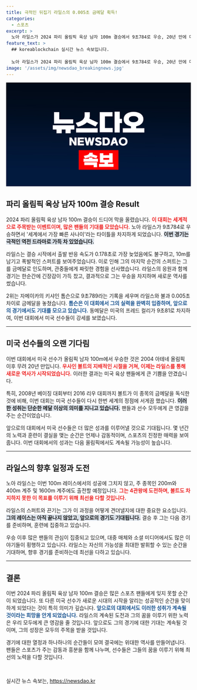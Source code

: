 ```yaml
---
title: 극적인 뒤집기 라일스의 0.005초 금메달 획득!
categories:
  - 스포츠
excerpt: >
  노아 라일스가 2024 파리 올림픽 육상 남자 100m 결승에서 9초784로 우승, 20년 만에 미국 선수의 금메달을 되찾으며 역전 드라마를 써냈다!
feature_text: >
  ## koreablockchain 실시간 뉴스 속보입니다.

  노아 라일스가 2024 파리 올림픽 육상 남자 100m 결승에서 9초784로 우승, 20년 만에 미국 선수의 금메달을 되찾으며 역전 드라마를 써냈다!
image: '/assets/img/newsdao_breakingnews.jpg'
---
```


<p><img src="/assets/img/newsdao_breakingnews.jpg" alt="koreablockchain 속보" /></p>

<h2 data-ke-size="size26">파리 올림픽 육상 남자 100m 결승 Result</h2>

<p>2024 파리 올림픽 육상 남자 100m 결승이 드디어 막을 올렸습니다. <b><span style="color: #ee2323;">이 대회는 세계적으로 주목받는 이벤트이며, 많은 팬들의 기대를 모았습니다.</span></b> 노아 라일스가 9초784로 우승하면서 '세계에서 가장 빠른 사나이'라는 타이틀을 차지하게 되었습니다. <b><span style="background-color: #21538527;">이번 경기는 극적인 역전 드라마로 가득 차 있었습니다.</span></b> </p>

<p data-ke-size="size16">라일스는 결승 시작에서 출발 반응 속도가 0.178초로 가장 늦었음에도 불구하고, 10m를 남기고 폭발적인 스퍼트를 보여주었습니다. 이로 인해 그의 마지막 순간의 스퍼트는 그를 금메달로 인도하며, 관중들에게 짜릿한 경험을 선사했습니다. 라일스의 응원과 함께 경기는 한순간에 긴장감이 가득 찼고, 결과적으로 그는 우승을 차지하며 새로운 역사를 썼습니다.</p>

<p data-ke-size="size16">2위는 자메이카의 키샤인 톰슨으로 9초789라는 기록을 세우며 라일스와 불과 0.005초 차이로 금메달을 놓쳤습니다. <b><span style="color: #1a5490;">톰슨은 이 대회에서 그의 실력을 완벽히 입증하며, 앞으로의 경기에서도 기대를 모으고 있습니다.</span></b> 동메달은 미국의 프레드 컬리가 9초81로 차지하여, 이번 대회에서 미국 선수들이 강세를 보였습니다.</p>

<hr>

<h2 data-ke-size="size26">미국 선수들의 오랜 기다림</h2>

<p>이번 대회에서 미국 선수가 올림픽 남자 100m에서 우승한 것은 2004 아테네 올림픽 이후 무려 20년 만입니다. <b><span style="color: #ee2323;">우사인 볼트의 지배적인 시절을 거쳐, 이제는 라일스를 통해 새로운 역사가 시작되었습니다.</span></b> 이러한 결과는 미국 육상 팬들에게 큰 기쁨을 안겼습니다. </p>

<p data-ke-size="size16">특히, 2008년 베이징 대회부터 2016 리우 대회까지 볼트가 이 종목의 금메달을 독식한 것에 비해, 이번 대회는 미국 선수들이 다시 한번 세계의 정점에 서게끔 했습니다. <b><span style="background-color: #21538527;">이러한 성취는 단순한 메달 이상의 의미를 지니고 있습니다.</span></b> 팬들과 선수 모두에게 큰 영감을 주는 순간이었습니다.</p>

<p data-ke-size="size16">앞으로의 대회에서 미국 선수들은 더 많은 성과를 이루어낼 것으로 기대됩니다. 몇 년간의 노력과 훈련이 결실을 맺는 순간은 언제나 감동적이며, 스포츠의 진정한 매력을 보여줍니다. 이번 대회에서의 성과는 다음 올림픽에서도 계속될 가능성이 높습니다.</p>

<hr>

<h2 data-ke-size="size26">라일스의 향후 일정과 도전</h2>

<p>노아 라일스는 이번 100m 레이스에서의 성공에 그치지 않고, 주 종목인 200m와 400m 계주 및 1600m 계주에도 출전할 예정입니다. <b><span style="color: #ee2323;">그는 4관왕에 도전하며, 볼트도 차지하지 못한 이 목표를 이루기 위해 최선을 다할 것입니다.</span></b> </p>

<p data-ke-size="size16">라일스의 스퍼트와 끈기는 그가 이 과정을 어떻게 견뎌낼지에 대한 중요한 요소입니다. <b><span style="background-color: #21538527;">그의 레이스는 아직 끝나지 않았고, 앞으로의 경기도 기대됩니다.</span></b> 결승 후 그는 다음 경기를 준비하며, 훈련에 집중하고 있습니다. </p>

<p data-ke-size="size16">우승 이후 많은 팬들의 관심이 집중되고 있으며, 대중 매체와 소셜 미디어에서도 많은 이야기들이 횡행하고 있습니다. 라일스는 자신의 가능성을 최대한 발휘할 수 있는 순간을 기대하며, 향후 경기를 준비하는데 최선을 다하고 있습니다.</p>

<hr>

<h2 data-ke-size="size26">결론</h2>

<p>이번 2024 파리 올림픽 육상 남자 100m 결승은 많은 스포츠 팬들에게 잊지 못할 순간이 되었습니다. 또 다른 미국 선수가 새로운 시대의 시작을 알리는 성공적인 순간을 맞이하게 되었다는 것이 특히 의미가 깊습니다. <b><span style="color: #1a5490;">앞으로의 대회에서도 이러한 성취가 계속될 것이라는 희망을 안게 되었습니다.</span></b> 라일스의 계속된 도전과 그의 꿈을 이루기 위한 노력은 우리 모두에게 큰 영감을 줄 것입니다. 앞으로도 그의 경기에 대한 기대는 계속될 것이며, 그의 성장은 모두의 주목을 받을 것입니다. </p>

<p data-ke-size="size16">경기에 대한 열정과 하나하나의 순간들이 모여 결국에는 위대한 역사를 만들어냅니다. 팬들은 스포츠가 주는 감동과 흥분을 함께 나누며, 선수들은 그들의 꿈을 이루기 위해 최선의 노력을 다할 것입니다.</p>

<p data-ke-size="size16">&nbsp;</p>
실시간 뉴스 속보는, <a href="https://newsdao.kr" rel="dofollow">https://newsdao.kr</a>


